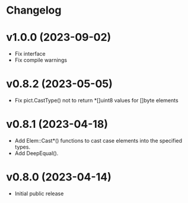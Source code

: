 # Changelog

# v1.0.0 (2023-09-02)
- Fix interface
- Fix compile warnings

# v0.8.2 (2023-05-05)
- Fix pict.CastType() not to return *[]uint8 values for []byte elements

# v0.8.1 (2023-04-18)
-  Add Elem::Cast*() functions to cast case elements into the specified types.
-  Add DeepEqual().

# v0.8.0 (2023-04-14)
- Initial public release
